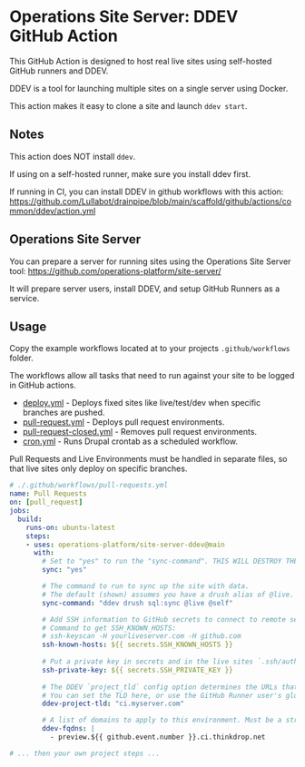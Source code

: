 # Operations Site Server: DDEV GitHub Action

This GitHub Action is designed to host real live sites using self-hosted GitHub runners and DDEV.

DDEV is a tool for launching multiple sites on a single server using Docker.

This action makes it easy to clone a site and launch `ddev start`.

Notes
-----

This action does NOT install `ddev`. 

If using on a self-hosted runner, make sure you install ddev first.

If running in CI, you can install DDEV in github workflows with this action: https://github.com/Lullabot/drainpipe/blob/main/scaffold/github/actions/common/ddev/action.yml

Operations Site Server
----------------------

You can prepare a server for running sites using the Operations Site Server tool: https://github.com/operations-platform/site-server/

It will prepare server users, install DDEV, and setup GitHub Runners as a service.

Usage
-----

Copy the example workflows located at [](./examples/.github/workflows) to your projects `.github/workflows` folder.

The workflows allow all tasks that need to run against your site to be logged in GitHub actions.

- [deploy.yml](./examples/.github/workflows/deploy.yml) - Deploys fixed sites like live/test/dev when specific branches are pushed.
- [pull-request.yml](./examples/.github/workflows/pull-request.yml) - Deploys pull request environments.
- [pull-request-closed.yml](./examples/.github/workflows/pull-request-closed.yml) - Removes pull request environments.
- [cron.yml](./examples/.github/workflows/cron.yml) - Runs Drupal crontab as a scheduled workflow.

Pull Requests and Live Environments must be handled in separate files, so that live sites only deploy on specific branches.

```yaml
# ./.github/workflows/pull-requests.yml
name: Pull Requests
on: [pull_request]
jobs:
  build:
    runs-on: ubuntu-latest
    steps:
    - uses: operations-platform/site-server-ddev@main
      with:
        # Set to "yes" to run the "sync-command". THIS WILL DESTROY THE SITE DATA.
        sync: "yes"

        # The command to run to sync up the site with data. 
        # The default (shown) assumes you have a drush alias of @live.
        sync-command: "ddev drush sql:sync @live @self"

        # Add SSH information to GitHub secrets to connect to remote servers.
        # Command to get SSH_KNOWN_HOSTS:
        # ssh-keyscan -H yourliveserver.com -H github.com 
        ssh-known-hosts: ${{ secrets.SSH_KNOWN_HOSTS }}
        
        # Put a private key in secrets and in the live sites `.ssh/authorized_keys` file.
        ssh-private-key: ${{ secrets.SSH_PRIVATE_KEY }}
        
        # The DDEV `project_tld` config option determines the URLs that are created for the sites.
        # You can set the TLD here, or use the GitHub Runner user's global ddev config.
        ddev-project-tld: "ci.myserver.com"

        # A list of domains to apply to this environment. Must be a string because of github actions.
        ddev-fqdns: |
          - preview.${{ github.event.number }}.ci.thinkdrop.net

# ... then your own project steps ...
```

